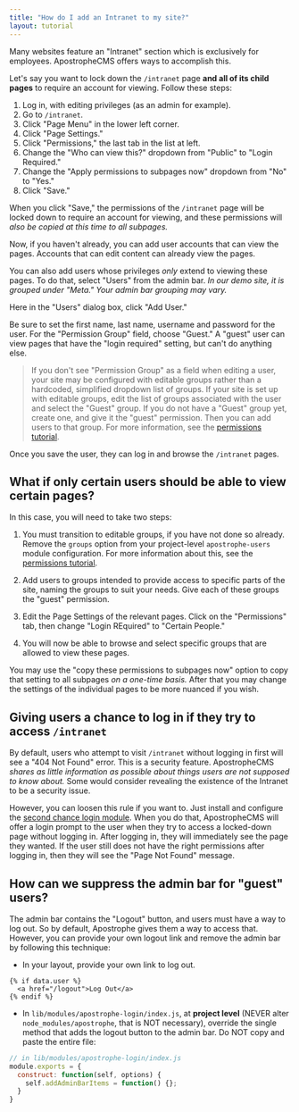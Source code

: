 ```yaml
---
title: "How do I add an Intranet to my site?"
layout: tutorial
---
```


Many websites feature an "Intranet" section which is exclusively for employees. ApostropheCMS offers ways to accomplish this.

Let's say you want to lock down the `/intranet` page **and all of its child pages** to require an account for viewing. Follow these steps:

1. Log in, with editing privileges (as an admin for example).
2. Go to `/intranet`.
3. Click "Page Menu" in the lower left corner.
4. Click "Page Settings."
5. Click "Permissions," the last tab in the list at left.
6. Change the "Who can view this?" dropdown from "Public" to "Login Required."
7. Change the "Apply permissions to subpages now" dropdown from "No" to "Yes."
8. Click "Save."

When you click "Save," the permissions of the `/intranet` page will be locked down to require an account for viewing, and these permissions will *also be copied at this time to all subpages.*

Now, if you haven't already, you can add user accounts that can view the pages. Accounts that can edit content can already view the pages.

You can also add users whose privileges *only* extend to viewing these pages. To do that, select "Users" from the admin bar. *In our demo site, it is grouped under "Meta." Your admin bar grouping may vary.*

Here in the "Users" dialog box, click "Add User."

Be sure to set the first name, last name, username and password for the user. For the "Permission Group" field, choose "Guest." A "guest" user can view pages that have the "login required" setting, but can't do anything else.

> If you don't see "Permission Group" as a field when editing a user, your site may be configured with editable groups rather than a hardcoded, simplified dropdown list of groups. If your site is set up with editable groups, edit the list of groups associated with the user and select the "Guest" group. If you do not have a "Guest" group yet, create one, and give it the "guest" permission. Then you can add users to that group. For more information, see the [permissions tutorial](../intermediate/permissions.md).

Once you save the user, they can log in and browse the `/intranet` pages.

## What if only certain users should be able to view certain pages?

In this case, you will need to take two steps:

1. You must transition to editable groups, if you have not done so already. Remove the `groups` option from your project-level `apostrophe-users` module configuration. For more
information about this, see the [permissions tutorial](../intermediate/permissions.md).

2. Add users to groups intended to provide access to specific parts of the site, naming the groups to suit your needs. Give each of these groups the "guest" permission.  

3. Edit the Page Settings of the relevant pages. Click on the "Permissions" tab, then change "Login REquired" to "Certain People."

4. You will now be able to browse and select specific groups that are allowed to view these pages.

You may use the "copy these permissions to subpages now" option to copy that setting to all subpages *on a one-time basis.* After that you may change the settings of the individual pages to be more nuanced if you wish.

## Giving users a chance to log in if they try to access `/intranet`

By default, users who attempt to visit `/intranet` without logging in first will see a "404 Not Found" error. This is a security feature. ApostropheCMS *shares as little information as possible about things users are not supposed to know about.* Some would consider revealing the existence of the Intranet to be a security issue.

However, you can loosen this rule if you want to. Just install and configure the [second chance login module](https://www.npmjs.com/package/apostrophe-second-chance-login). When you do that, ApostropheCMS will offer a login prompt to the user when they try to access a locked-down page without logging in. After logging in, they will immediately see the page they wanted. If the user still does not have the right permissions after logging in, then they will see the "Page Not Found" message.

## How can we suppress the admin bar for "guest" users?

The admin bar contains the "Logout" button, and users must have a way to log out. So by default, Apostrophe gives them a way to access that. However, you can provide your own logout link and remove the admin bar by following this technique:

* In your layout, provide your own link to log out.

```
{% if data.user %}
  <a href="/logout">Log Out</a>
{% endif %}
```

* In `lib/modules/apostrophe-login/index.js`, at **project level** (NEVER alter `node_modules/apostrophe`, that is NOT necessary), override the single method that adds the logout button to the admin bar. Do NOT copy and paste the entire file:

```javascript
// in lib/modules/apostrophe-login/index.js
module.exports = {
  construct: function(self, options) {
    self.addAdminBarItems = function() {};
  }
}
```
